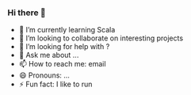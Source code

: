 ### Hi there 👋

<!--
**allanw/allanw** is a ✨ _special_ ✨ repository because its `README.md` (this file) appears on your GitHub profile.

Here are some ideas to get you started:
-->

- 🌱 I’m currently learning Scala
- 👯 I’m looking to collaborate on interesting projects
- 🤔 I’m looking for help with ?
- 💬 Ask me about ...
- 📫 How to reach me: email
- 😄 Pronouns: ...
- ⚡ Fun fact: I like to run
